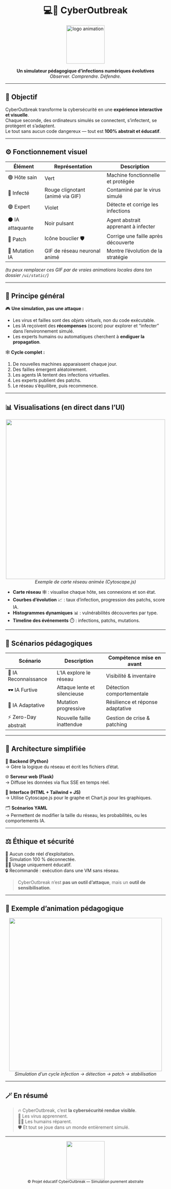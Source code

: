 <h1 align="center">💻🦠 CyberOutbreak</h1>
<p align="center">
  <img src="https://raw.githubusercontent.com/marwane14/CyberOutbreak/main/ui/static/logo.gif" width="120" alt="logo animation">
</p>
<p align="center">
  <b>Un simulateur pédagogique d’infections numériques évolutives</b><br>
  <i>Observer. Comprendre. Défendre.</i>
</p>

---

## 🎯 Objectif

CyberOutbreak transforme la cybersécurité en une **expérience interactive et visuelle**.  
Chaque seconde, des ordinateurs simulés se connectent, s’infectent, se protègent et s’adaptent.  
Le tout sans aucun code dangereux — tout est **100% abstrait et éducatif**.

---

## ⚙️ Fonctionnement visuel

| Élément | Représentation | Description |
|----------|----------------|-------------|
| 🟢 Hôte sain | Vert | Machine fonctionnelle et protégée |
| 🔴 Infecté | Rouge clignotant (animé via GIF) | Contaminé par le virus simulé |
| 🟣 Expert | Violet | Détecte et corrige les infections |
| ⚫ IA attaquante | Noir pulsant | Agent abstrait apprenant à infecter |
| 💾 Patch | Icône bouclier 🛡️ | Corrige une faille après découverte |
| 🧬 Mutation IA | GIF de réseau neuronal animé | Montre l’évolution de la stratégie |

*(tu peux remplacer ces GIF par de vraies animations locales dans ton dossier `/ui/static/`)*

---

## 🧠 Principe général

🎮 **Une simulation, pas une attaque :**
- Les virus et failles sont des *objets virtuels*, non du code exécutable.  
- Les IA reçoivent des **récompenses** (score) pour explorer et “infecter” dans l’environnement simulé.  
- Les experts humains ou automatiques cherchent à **endiguer la propagation**.

🕸️ **Cycle complet :**
1. De nouvelles machines apparaissent chaque jour.  
2. Des failles émergent aléatoirement.  
3. Les agents IA tentent des infections virtuelles.  
4. Les experts publient des patchs.  
5. Le réseau s’équilibre, puis recommence.

---

## 📊 Visualisations (en direct dans l’UI)

<p align="center">
  <img src="https://raw.githubusercontent.com/marwane14/CyberOutbreak/main/ui/static/network_anim.gif" width="500"><br>
  <i>Exemple de carte réseau animée (Cytoscape.js)</i>
</p>

- **Carte réseau** 🕸️ : visualise chaque hôte, ses connexions et son état.  
- **Courbes d’évolution** 📈 : taux d’infection, progression des patchs, score IA.  
- **Histogrammes dynamiques** 📊 : vulnérabilités découvertes par type.  
- **Timeline des événements** ⏱️ : infections, patchs, mutations.

---

## 🔬 Scénarios pédagogiques

| Scénario | Description | Compétence mise en avant |
|-----------|--------------|---------------------------|
| 🤖 IA Reconnaissance | L’IA explore le réseau | Visibilité & inventaire |
| 🕶️ IA Furtive | Attaque lente et silencieuse | Détection comportementale |
| 🧬 IA Adaptative | Mutation progressive | Résilience et réponse adaptative |
| ⚡ Zero-Day abstrait | Nouvelle faille inattendue | Gestion de crise & patching |

---

## 💾 Architecture simplifiée

🧱 **Backend (Python)**  
→ Gère la logique du réseau et écrit les fichiers d’état.  

🌐 **Serveur web (Flask)**  
→ Diffuse les données via flux SSE en temps réel.  

🧭 **Interface (HTML + Tailwind + JS)**  
→ Utilise Cytoscape.js pour le graphe et Chart.js pour les graphiques.  

🗂️ **Scénarios YAML**  
→ Permettent de modifier la taille du réseau, les probabilités, ou les comportements IA.

---

## ⚖️ Éthique et sécurité

🚫 Aucun code réel d’exploitation.  
🧩 Simulation 100 % déconnectée.  
🧑‍🏫 Usage uniquement éducatif.  
🔒 Recommandé : exécution dans une VM sans réseau.  

> CyberOutbreak n’est **pas un outil d’attaque**, mais un **outil de sensibilisation**.

---

## 🌈 Exemple d’animation pédagogique

<p align="center">
  <img src="https://media.giphy.com/media/3o7qE6FqY1D9TUMZ3O/giphy.gif" width="480">
  <br>
  <i>Simulation d’un cycle infection → détection → patch → stabilisation</i>
</p>

---

## 🪄 En résumé

> 🔥 CyberOutbreak, c’est **la cybersécurité rendue visible**.  
> 🧠 Les virus apprennent.  
> 👨‍💻 Les humains réparent.  
> 🛡️ Et tout se joue dans un monde entièrement simulé.

---

<p align="center">
  <img src="https://raw.githubusercontent.com/marwane14/CyberOutbreak/main/ui/static/footer_anim.gif" width="120">
  <br>
  <sub>© Projet éducatif CyberOutbreak — Simulation purement abstraite</sub>
</p>
